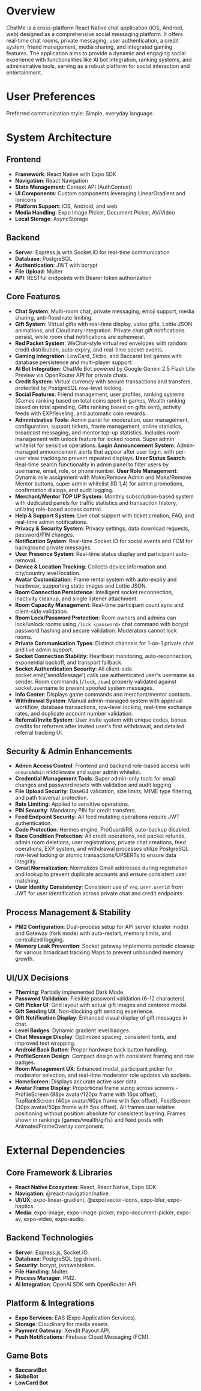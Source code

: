# Overview

ChatMe is a cross-platform React Native chat application (iOS, Android, web) designed as a comprehensive social messaging platform. It offers real-time chat rooms, private messaging, user authentication, a credit system, friend management, media sharing, and integrated gaming features. The application aims to provide a dynamic and engaging social experience with functionalities like AI bot integration, ranking systems, and administrative tools, serving as a robust platform for social interaction and entertainment.

# User Preferences

Preferred communication style: Simple, everyday language.

# System Architecture

## Frontend
- **Framework**: React Native with Expo SDK
- **Navigation**: React Navigation
- **State Management**: Context API (AuthContext)
- **UI Components**: Custom components leveraging LinearGradient and Ionicons
- **Platform Support**: iOS, Android, and web
- **Media Handling**: Expo Image Picker, Document Picker, AV/Video
- **Local Storage**: AsyncStorage

## Backend
- **Server**: Express.js with Socket.IO for real-time communication
- **Database**: PostgreSQL
- **Authentication**: JWT with bcrypt
- **File Upload**: Multer
- **API**: RESTful endpoints with Bearer token authorization

## Core Features
- **Chat System**: Multi-room chat, private messaging, emoji support, media sharing, anti-flood rate limiting.
- **Gift System**: Virtual gifts with real-time display, video gifts, Lottie JSON animations, and Cloudinary integration. Private chat gift notifications persist, while room chat notifications are ephemeral.
- **Red Packet System**: WeChat-style virtual red envelopes with random credit distribution, auto-expiry, and real-time socket events.
- **Gaming Integration**: LowCard, Sicbo, and Baccarat bot games with database persistence and multi-player support.
- **AI Bot Integration**: ChatMe Bot powered by Google Gemini 2.5 Flash Lite Preview via OpenRouter API for private chats.
- **Credit System**: Virtual currency with secure transactions and transfers, protected by PostgreSQL row-level locking.
- **Social Features**: Friend management, user profiles, ranking systems (Games ranking based on total coins spent in games, Wealth ranking based on total spending, Gifts ranking based on gifts sent), activity feeds with EXP/leveling, and automatic coin rewards.
- **Administrative Tools**: Admin panel for moderation, user management, configuration, support tickets, frame management, online statistics, broadcast messaging, and mentor top-up statistics. Includes room management with unlock feature for locked rooms. Super admin whitelist for sensitive operations. **Login Announcement System**: Admin-managed announcement alerts that appear after user login, with per-user view tracking to prevent repeated displays. **User Status Search**: Real-time search functionality in admin panel to filter users by username, email, role, or phone number. **User Role Management**: Dynamic role assignment with Make/Remove Admin and Make/Remove Mentor buttons, super admin whitelist (ID 1,4) for admin promotions, confirmation dialogs, and audit logging.
- **Merchant/Mentor TOP UP System**: Monthly subscription-based system with dedicated panels for traffic statistics and transaction history, utilizing role-based access control.
- **Help & Support System**: Live chat support with ticket creation, FAQ, and real-time admin notifications.
- **Privacy & Security System**: Privacy settings, data download requests, password/PIN changes.
- **Notification System**: Real-time Socket.IO for social events and FCM for background private messages.
- **User Presence System**: Real-time status display and participant auto-removal.
- **Device & Location Tracking**: Collects device information and city/country level location.
- **Avatar Customization**: Frame rental system with auto-expiry and headwear, supporting static images and Lottie JSON.
- **Room Connection Persistence**: Intelligent socket reconnection, inactivity cleanup, and single listener attachment.
- **Room Capacity Management**: Real-time participant count sync and client-side validation.
- **Room Lock/Password Protection**: Room owners and admins can lock/unlock rooms using `/lock <password>` chat command with bcrypt password hashing and secure validation. Moderators cannot lock rooms.
- **Private Communication Types**: Distinct channels for 1-on-1 private chat and live admin support.
- **Socket Connection Stability**: Heartbeat monitoring, auto-reconnection, exponential backoff, and transport fallback.
- **Socket Authentication Security**: All client-side socket.emit('sendMessage') calls use authenticated user's username as sender. Room commands (`/lock`, `/ban`) properly validated against socket.username to prevent spoofed system messages.
- **Info Center**: Displays game commands and merchant/mentor contacts.
- **Withdrawal System**: Manual admin-managed system with approval workflow, database transactions, row-level locking, real-time exchange rates, and duplicate account number validation.
- **Referral/Invite System**: User invite system with unique codes, bonus credits for referrers after invited user's first withdrawal, and detailed referral tracking UI.

## Security & Admin Enhancements
- **Admin Access Control**: Frontend and backend role-based access with `ensureAdmin` middleware and super admin whitelist.
- **Credential Management Tools**: Super admin-only tools for email changes and password resets with validation and audit logging.
- **File Upload Security**: Base64 validation, size limits, MIME type filtering, and path traversal protection.
- **Rate Limiting**: Applied to sensitive operations.
- **PIN Security**: Mandatory PIN for credit transfers.
- **Feed Endpoint Security**: All feed mutating operations require JWT authentication.
- **Code Protection**: Hermes engine, ProGuard/R8, auto-backup disabled.
- **Race Condition Protection**: All credit operations, red packet refunds, admin room deletions, user registrations, private chat creations, feed operations, EXP system, and withdrawal processes utilize PostgreSQL row-level locking or atomic transactions/UPSERTs to ensure data integrity.
- **Gmail Normalization**: Normalizes Gmail addresses during registration and lookup to prevent duplicate accounts and ensure consistent user matching.
- **User Identity Consistency**: Consistent use of `req.user.userId` from JWT for user identification across private chat and credit endpoints.

## Process Management & Stability
- **PM2 Configuration**: Dual-process setup for API server (cluster mode) and Gateway (fork mode) with auto-restart, memory limits, and centralized logging.
- **Memory Leak Prevention**: Socket gateway implements periodic cleanup for various broadcast tracking Maps to prevent unbounded memory growth.

## UI/UX Decisions
- **Theming**: Partially implemented Dark Mode.
- **Password Validation**: Flexible password validation (6-12 characters).
- **Gift Picker UI**: Grid layout with actual gift images and centered modal.
- **Gift Sending UX**: Non-blocking gift sending experience.
- **Gift Notification Display**: Enhanced visual display of gift messages in chat.
- **Level Badges**: Dynamic gradient level badges.
- **Chat Message Display**: Optimized spacing, consistent fonts, and improved text wrapping.
- **Android Back Button**: Proper hardware back button handling.
- **ProfileScreen Design**: Compact design with consistent framing and role badges.
- **Room Management UX**: Enhanced modal, participant picker for moderator selection, and real-time moderator role updates via sockets.
- **HomeScreen**: Displays accurate active user data.
- **Avatar Frame Display**: Proportional frame sizing across screens - ProfileScreen (88px avatar/120px frame with 16px offset), TopRankScreen (40px avatar/60px frame with 5px offset), FeedScreen (30px avatar/50px frame with 5px offset). All frames use relative positioning without position: absolute for consistent layering. Frames shown in rankings (games/wealth/gifts) and feed posts with AnimatedFrameOverlay component.

# External Dependencies

## Core Framework & Libraries
- **React Native Ecosystem**: React, React Native, Expo SDK.
- **Navigation**: @react-navigation/native.
- **UI/UX**: expo-linear-gradient, @expo/vector-icons, expo-blur, expo-haptics.
- **Media**: expo-image, expo-image-picker, expo-document-picker, expo-av, expo-video, expo-audio.

## Backend Technologies
- **Server**: Express.js, Socket.IO.
- **Database**: PostgreSQL (pg driver).
- **Security**: bcrypt, jsonwebtoken.
- **File Handling**: Multer.
- **Process Manager**: PM2.
- **AI Integration**: OpenAI SDK with OpenRouter API.

## Platform & Integrations
- **Expo Services**: EAS (Expo Application Services).
- **Storage**: Cloudinary for media assets.
- **Payment Gateway**: Xendit Payout API.
- **Push Notifications**: Firebase Cloud Messaging (FCM).

## Game Bots
- **BaccaratBot**
- **SicboBot**
- **LowCard Bot**